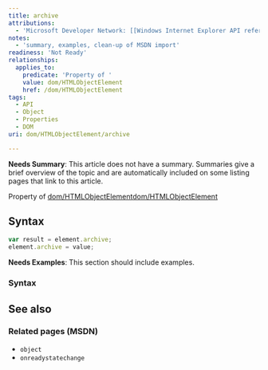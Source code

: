 ```yaml
---
title: archive
attributions:
  - 'Microsoft Developer Network: [[Windows Internet Explorer API reference](http://msdn.microsoft.com/en-us/library/ie/hh828809%28v=vs.85%29.aspx) Article]'
notes:
  - 'summary, examples, clean-up of MSDN import'
readiness: 'Not Ready'
relationships:
  applies_to:
    predicate: 'Property of '
    value: dom/HTMLObjectElement
    href: /dom/HTMLObjectElement
tags:
  - API
  - Object
  - Properties
  - DOM
uri: dom/HTMLObjectElement/archive

---
```

**Needs Summary**: This article does not have a summary. Summaries give a brief overview of the topic and are automatically included on some listing pages that link to this article.

Property of [dom/HTMLObjectElement](/dom/HTMLObjectElement)[dom/HTMLObjectElement](/dom/HTMLObjectElement)

## <span>Syntax</span>

``` js
var result = element.archive;
element.archive = value;
```

**Needs Examples**: This section should include examples.

### <span>Syntax</span>

## <span>See also</span>

### <span>Related pages (MSDN)</span>

-   `object`
-   `onreadystatechange`
